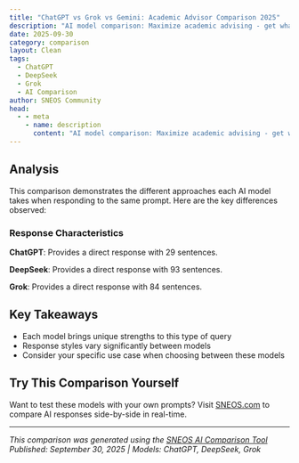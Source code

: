```yaml
---
title: "ChatGPT vs Grok vs Gemini: Academic Advisor Comparison 2025"
description: "AI model comparison: Maximize academic advising - get what you need from advisors..."
date: 2025-09-30
category: comparison
layout: Clean
tags:
  - ChatGPT
  - DeepSeek
  - Grok
  - AI Comparison
author: SNEOS Community
head:
  - - meta
    - name: description
      content: "AI model comparison: Maximize academic advising - get what you need from advisors..."
---
```


<ChatComparison
  title="ChatGPT vs Grok vs Gemini: Academic Advisor Comparison 2025"
  prompt="Maximize academic advising - get what you need from advisors"
  :responses='{
    "ChatGPT": "Maximizing your time with academic advisors is essential to get the most out of your meetings and stay on track with your educational goals. Here are some tips to help you prepare for and make the most of your advising sessions:\n\n### Before the Meeting\n1. **Do Your Homework:**\n   - Review your degree requirements and progress.\n   - Make a list of courses you\u0027ve completed and courses you plan to take.\n   - Note any academic challenges or questions you have.\n2. **Prepare Specific Questions:**\n   - Ask about course selections and sequencing.\n   - Clarify major/minor requirements.\n   - Inquire about internships, research opportunities, or study abroad.\n3. **Bring Your Materials:**\n   - Bring your transcript or degree audit.\n   - Have a copy of any forms or paperwork you need signed.\n\n### During the Meeting\n1. **Be Clear and Concise:**\n   - Clearly state your goals and concerns.\n   - Take notes during the meeting.\n2. **Discuss Your Academic Plan:**\n   - Confirm your course schedule.\n   - Discuss opportunities for academic enrichment.\n3. **Ask About Resources:**\n   - Seek advice on tutoring, career services, or counseling.\n   - Ask about deadlines and important dates.\n\n### After the Meeting\n1. **Review Your Notes:**\n   - Make sure you understand the next steps.\n2. **Follow Up:**\n   - Send a thank-you email summarizing your understanding and any agreed-upon actions.\n   - Schedule your next appointment as needed.\n3. **Stay Organized:**\n   - Keep all advising materials and notes in one place.\n\nBy coming prepared, communicating clearly, and following up, you can maximize the benefits of academic advising and stay on a successful path toward your goals.",
    "DeepSeek": "Of course. This is a crucial skill for academic success. Treating your advisor as a key partner, rather than just a signature you need, will transform your college experience.\n\nHere\u2019s a comprehensive guide on how to maximize your academic advising and get exactly what you need.\n\n### The Core Mindset Shift\n\nFirst, stop thinking: \u0022My advisor will tell me what to do.\u0022\nStart thinking: **\u0022My advisor is a expert consultant who helps me execute *my* plan.\u0022**\n\nYou are the CEO of your education. Your advisor is your strategic consultant. They have the maps, know the rules, and have seen many students travel this path, but **you are in the driver\u0027s seat.**\n\n---\n\n### Part 1: The Foundation - Be Proactive and Prepared\n\nThis is 90% of the battle. Walking into a meeting unprepared is a waste of everyone\u0027s time.\n\n#### **1. Know Your Requirements**\n*   **Digest Your Catalog:** Be intimately familiar with your university\u0027s **academic catalog** for your *year of entry*. This is your contract with the school.\n*   **Major \u0026 Minor Maps:** Find the checksheet or flowchart for your major. Understand the prerequisites and the recommended sequence of courses.\n*   **Gen Ed Requirements:** Know what\u0027s required for your general education curriculum.\n\n#### **2. Create a Tentative Plan**\n*   **Draft a 4-Year Plan:** Map out all eight semesters. It will change, but having a draft shows initiative and allows for a much more productive conversation.\n*   **Identify Your Questions:** What are you unsure about? Is it a prerequisite? A course substitution? Study abroad logistics? Write these questions down.\n\n#### **3. Set Clear Goals for the Meeting**\nWhat is the **one primary outcome** you want from this meeting?\n*   \u0022I need to get my PIN to register for next semester.\u0022\n*   \u0022I need to confirm that my plan to study abroad in Spring of junior year won\u0027t delay my graduation.\u0022\n*   \u0022I am struggling in my core classes and need to discuss changing my major.\u0022\n\n---\n\n### Part 2: The Interaction - How to Conduct the Meeting\n\n#### **Before the Meeting**\n*   **Schedule Early:** Don\u0027t wait until the week before registration. Advisors are swamped then.\n*   **Send a Pre-Meeting Email:** Briefly state your goals and attach your draft plan.\n    *   *Example:* \u0022Hi Dr. Jones, I\u0027ve attached my tentative 4-year plan for the Biology major. I\u0027d like to review it with you during our meeting on Friday to ensure I\u0027m on track, and specifically discuss how I could fit in a chemistry minor. Looking forward to it!\u0022\n\n#### **During the Meeting**\n*   **Be on Time.**\n*   **Lead the Conversation:** Start by stating your goal. \u0022Thanks for meeting with me. As I mentioned, I\u0027d really like to focus on my long-term plan and the possibility of that chemistry minor.\u0022\n*   **Show Your Work:** Bring your plan, your list of questions, and a pen/notebook or laptop. **Take notes.**\n*   **Ask Strategic Questions:**\n    *   Instead of: \u0022What classes should I take?\u0022\n    *   Ask: \u0022Based on my interest in [research/grad school/industry X], are there any elective paths you\u0027d recommend within the major?\u0022\n    *   Instead of: \u0022Is this class hard?\u0022\n    *   Ask: \u0022What are the typical prerequisite skills students wish they had stronger before taking [Course 301]?\u0022\n    *   **Crucial Questions:**\n        *   \u0022Are there any hidden prerequisites or co-requisites I\u0027m missing?\u0022\n        *   \u0022If a course is full, what\u0027s the best strategy to get in?\u0022\n        *   \u0022How do students in this major typically get involved in research/internships?\u0022\n        *   \u0022Who is the best person to talk to about [career services, study abroad, financial aid]?\u0022\n\n#### **After the Meeting**\n*   **Send a Thank-You Email:** This is professional and incredibly effective.\n    *   *Example:* \u0022Thank you again for your time today. My key takeaways were to contact Dr. Smith about research opportunities and to prioritize taking STAT 250 next semester. This was very helpful!\u0022\n*   **Update Your Plan:** Immediately incorporate the notes and decisions from the meeting into your personal academic plan.\n\n---\n\n### Part 3: Advanced Strategies - Going Beyond the Basics\n\nYour advisor can be a gateway to much more than just course selection.\n\n*   **Leverage Their Network:** Advisors know everyone. They can connect you with professors for research, alumni for mentoring, or specific staff in other departments.\n*   **Discuss Career Goals:** Share your career interests. They can point you towards relevant minors, certificates, or specific skills (like coding or technical writing) that will make you more competitive.\n*   **Use Them as a Sounding Board:** Struggling with a difficult professor? Feeling overwhelmed? Considering dropping out? They are a confidential resource who can provide guidance, support, and connect you with campus resources like counseling or tutoring.\n*   **Know the Different Types of Advisors:**\n    *   **General Advisors (in a Central Office):** Great for university-wide policy, gen eds, and exploration.\n    *   **Faculty Advisors (in your Major Dept.):** Essential for deep major advice, research, and mentorship in your field.\n\n---\n\n### Part 4: What to Do When You Have a \u0022Bad\u0022 Advisor\n\nSometimes, you might get an advisor who is unresponsive, uninformed, or dismissive.\n\n1.  **Be Impeccably Prepared:** This is your best defense. If you have a clear, well-researched plan, their job is easier and they are more likely to engage.\n2.  **Document Everything:** Send follow-up emails after meetings that summarize the advice given. This creates a paper trail. \u0022Per our conversation, you advised me to take X and Y...\u0022\n3.  **Know the Escape Hatch:** If it\u0027s truly not working, you have options.\n    *   **Ask for a Change:** Most colleges have a process for requesting a new advisor. Contact the head of the advising center or the chair of your academic department.\n    *   **Find a De Facto Mentor:** Even if not your official advisor, you can build a relationship with a professor you connect with and seek their guidance.\n\n### Quick Checklist: The Ideal Advising Appointment\n\n*   [ ] I have reviewed my degree audit/checksheet.\n*   [ ] I have a drafted plan for future semesters.\n*   [ ] I have a list of specific questions.\n*   [ ] I know my primary goal for this meeting.\n*   [ ] I have sent a pre-meeting email (optional but recommended).\n*   [ ] I am ready to take notes.\n*   [ ] I will send a thank-you/follow-up email after.\n\nBy taking ownership and treating the advising relationship with professionalism and preparation, you will unlock its full value. Your advisor will become one of your greatest allies on your path to graduation and beyond.",
    "Grok": "Maximizing academic advising is about building a productive relationship with your advisor, being proactive, and ensuring you get the guidance and resources you need to succeed. Advisors are there to help with course selection, career planning, academic challenges, and more, but it\u2019s up to you to take full advantage of their expertise. Here are actionable steps to get the most out of academic advising:\n\n### 1. Prepare for Meetings\n   - **Do Your Homework:** Before meeting with your advisor, research your degree requirements, course catalog, and any specific policies or deadlines (e.g., add/drop dates, graduation requirements). Bring a list of questions or topics you want to discuss.\n     - Example: \u201CI noticed I need a science elective. Are there any you recommend for my major?\u201D\n   - **Know Your Goals:** Be clear about your academic and career objectives. Whether it\u2019s choosing a major, planning for grad school, or exploring internships, articulate what you hope to achieve.\n     - Example: \u201CI\u2019m considering a career in data analysis. What courses or minors would prepare me for that?\u201D\n   - **Bring Materials:** Have your transcript, degree audit, or any relevant documents handy. If you\u2019re struggling in a class, bring grades or assignments to discuss specific challenges.\n\n### 2. Be Proactive and Take Initiative\n   - **Schedule Early and Often:** Don\u2019t wait until you\u2019re in a crisis to meet with your advisor. Book appointments at the start of each semester to plan courses and check in mid-semester if you\u2019re unsure about your progress.\n   - **Ask Specific Questions:** General questions like \u201CWhat should I do?\u201D can lead to vague answers. Instead, ask targeted questions to get actionable advice.\n     - Example: Instead of \u201CWhat classes should I take?\u201D ask, \u201CI\u2019m interested in psychology and sociology. Which intro courses align best with a future in counseling?\u201D\n   - **Follow Up:** If your advisor suggests resources (e.g., tutoring, career services), act on them and report back on your progress. This shows you value their input and builds a stronger relationship.\n\n### 3. Build a Relationship\n   - **Be Respectful and Professional:** Arrive on time, communicate politely, and show appreciation for their time. Advisors are more likely to go out of their way for students who engage respectfully.\n   - **Be Honest:** Share your struggles, whether it\u2019s time management, personal issues affecting academics, or uncertainty about your major. Advisors can connect you with resources, but only if they know what\u2019s going on.\n     - Example: \u201CI\u2019m finding calculus really challenging and it\u2019s stressing me out. Are there tutoring options or study groups I can join?\u201D\n   - **Stay in Touch:** Even if you don\u2019t have urgent needs, check in periodically via email or quick meetings to keep the relationship active. A familiar face often gets more personalized attention.\n\n### 4. Use Advising for More Than Just Course Selection\n   - **Career Planning:** Ask about internships, networking opportunities, or how your major connects to specific industries. Advisors often have insights or connections to share.\n     - Example: \u201CDo you know of any summer programs or internships for biology majors interested in research?\u201D\n   - **Academic Challenges:** If you\u2019re on probation, failing a class, or struggling with a heavy workload, ask for strategies or resources to get back on track.\n   - **Grad School or Job Prep:** Discuss prerequisites for graduate programs, recommendation letters, or resume-building activities.\n     - Example: \u201CI\u2019m thinking about applying to law school. What should I focus on academically and extracurricularly?\u201D\n\n### 5. Understand Their Role and Limitations\n   - **Know What They Can Do:** Advisors can guide you on academic policies, suggest courses, and connect you to campus resources. They\u2019re not personal counselors or career coaches (though they may refer you to those services).\n   - **Take Responsibility:** Advisors provide advice, not decisions. Ultimately, you\u2019re accountable for meeting requirements and making choices. Double-check their suggestions against official policies or degree audits.\n   - **Seek Multiple Perspectives:** If your assigned advisor isn\u2019t a good fit or lacks expertise in your area of interest, ask if you can meet with someone else, like a departmental advisor for your major.\n\n### 6. Advocate for Yourself\n   - **Speak Up:** If you feel your needs aren\u2019t being met, politely express that. Advisors juggle many students and may not realize you need more support.\n     - Example: \u201CI\u2019m still a bit confused about my graduation timeline. Could we go over my degree plan in more detail?\u201D\n   - **Request Resources:** If your advisor doesn\u2019t offer solutions, ask directly for referrals to tutoring, counseling, or career services.\n   - **Track Progress:** Keep a record of advice given, courses planned, and deadlines discussed. This helps if there\u2019s a misunderstanding or you switch advisors.\n\n### 7. Leverage Peak Advising Times\n   - **Pre-Registration Periods:** Meet before course registration opens to secure a spot in high-demand classes or resolve holds on your account.\n   - **Start of Semester:** Check in early to adjust your schedule if needed and get a head start on resources.\n   - **Before Deadlines:** Know key dates (e.g., withdrawal deadlines, major declaration) and meet with your advisor well in advance to avoid last-minute stress.\n\n### 8. Tap Into Additional Resources\n   - **Departmental Advisors:** If you\u2019ve declared a major, meet with advisors in your department for specialized guidance on upper-level courses or research opportunities.\n   - **Peer Advisors:** Some schools have student advisors who can offer a relatable perspective on classes or campus life.\n   - **Online Tools:** Use degree planning software or academic portals to track progress, but confirm with your advisor to ensure accuracy.\n\n### Bonus Tips:\n   - **Document Everything:** After meetings, summarize key points in an email to your advisor to confirm understanding (e.g., \u201CJust to recap, you suggested I take X course next semester and meet with career services. Is that correct?\u201D).\n   - **Be Patient but Persistent:** Advisors are often busy, especially during peak times. If you don\u2019t get a response, follow up politely after a reasonable wait (e.g., 3-5 days).\n   - **Evaluate Fit:** If you consistently feel unsupported or misunderstood, consider requesting a different advisor through your academic office.\n\nBy approaching advising with preparation, clarity, and persistence, you can turn these interactions into a powerful tool for academic and career success. Advisors are a gateway to resources and insights\u2014make sure you\u2019re opening that door as wide as possible. What\u2019s one specific goal or issue you\u2019d like to address with your advisor? I can help you craft a plan or question for that!"
  }'
  published-date="12:19"
/>

## Analysis

This comparison demonstrates the different approaches each AI model takes when responding to the same prompt. Here are the key differences observed:

### Response Characteristics

**ChatGPT**: Provides a direct response with 29 sentences. 

**DeepSeek**: Provides a direct response with 93 sentences. 

**Grok**: Provides a direct response with 84 sentences. 

## Key Takeaways

- Each model brings unique strengths to this type of query
- Response styles vary significantly between models
- Consider your specific use case when choosing between these models

## Try This Comparison Yourself

Want to test these models with your own prompts? Visit [SNEOS.com](https://sneos.com) to compare AI responses side-by-side in real-time.

---

*This comparison was generated using the [SNEOS AI Comparison Tool](https://sneos.com)*
*Published: September 30, 2025 | Models: ChatGPT, DeepSeek, Grok*
